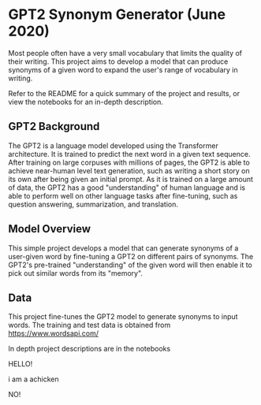 # GPT2 Synonym Generator (June 2020)

Most people often have a very small vocabulary that limits the quality of their writing. This project aims to develop a model that can produce synonyms of a given word to expand the user's range of vocabulary in writing.

Refer to the README for a quick summary of the project and results, or view the notebooks for an in-depth description.

## GPT2 Background

The GPT2 is a language model developed using the Transformer architecture. It is trained to predict the next word in a given text sequence. After training on large corpuses with millions of pages, the GPT2 is able to achieve near-human level text generation, such as writing a short story on its own after being given an initial prompt. As it is trained on a large amount of data, the GPT2 has a good "understanding" of human language and is able to perform well on other language tasks after fine-tuning, such as question answering, summarization, and translation.

## Model Overview

This simple project develops a model that can generate synonyms of a user-given word by fine-tuning a GPT2 on different pairs of synonyms. The GPT2's pre-trained "understanding" of the given word will then enable it to pick out similar words from its "memory".

## Data



This project fine-tunes the GPT2 model to generate synonyms to input words. The training and test data is obtained from https://www.wordsapi.com/

In depth project descriptions are in the notebooks

HELLO!

i am a achicken

NO!
